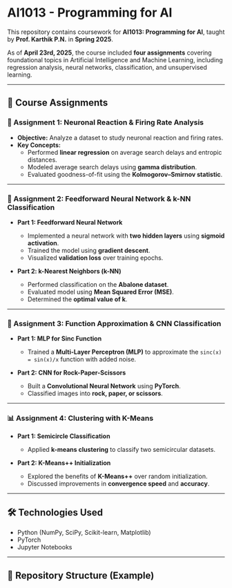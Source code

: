 # AI1013 - Programming for AI

This repository contains coursework for **AI1013: Programming for AI**, taught by **Prof. Karthik P.N.** in **Spring 2025**.

As of **April 23rd, 2025**, the course included **four assignments** covering foundational topics in Artificial Intelligence and Machine Learning, including regression analysis, neural networks, classification, and unsupervised learning.

---

## 📘 Course Assignments

### 📝 Assignment 1: Neuronal Reaction & Firing Rate Analysis
- **Objective:** Analyze a dataset to study neuronal reaction and firing rates.
- **Key Concepts:**
  - Performed **linear regression** on average search delays and entropic distances.
  - Modeled average search delays using **gamma distribution**.
  - Evaluated goodness-of-fit using the **Kolmogorov–Smirnov statistic**.

---

### 🧠 Assignment 2: Feedforward Neural Network & k-NN Classification
- **Part 1: Feedforward Neural Network**
  - Implemented a neural network with **two hidden layers** using **sigmoid activation**.
  - Trained the model using **gradient descent**.
  - Visualized **validation loss** over training epochs.

- **Part 2: k-Nearest Neighbors (k-NN)**
  - Performed classification on the **Abalone dataset**.
  - Evaluated model using **Mean Squared Error (MSE)**.
  - Determined the **optimal value of k**.

---

### 🔁 Assignment 3: Function Approximation & CNN Classification
- **Part 1: MLP for Sinc Function**
  - Trained a **Multi-Layer Perceptron (MLP)** to approximate the `sinc(x) = sin(x)/x` function with added noise.
  
- **Part 2: CNN for Rock-Paper-Scissors**
  - Built a **Convolutional Neural Network** using **PyTorch**.
  - Classified images into **rock, paper, or scissors**.

---

### 📊 Assignment 4: Clustering with K-Means
- **Part 1: Semicircle Classification**
  - Applied **k-means clustering** to classify two semicircular datasets.

- **Part 2: K-Means++ Initialization**
  - Explored the benefits of **K-Means++** over random initialization.
  - Discussed improvements in **convergence speed** and **accuracy**.

---

## 🛠️ Technologies Used
- Python (NumPy, SciPy, Scikit-learn, Matplotlib)
- PyTorch
- Jupyter Notebooks

---

## 📂 Repository Structure (Example)
